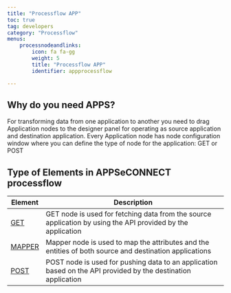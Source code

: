 ```yaml
---
title: "Processflow APP"
toc: true
tag: developers
category: "Processflow"
menus: 
    processnodeandlinks:
        icon: fa fa-gg
        weight: 5
        title: "Processflow APP" 
        identifier: appprocessflow 

---
```


## Why do you need APPS?  

For transforming data from one application to another you need to drag Application
nodes to the designer panel for operating as source application and destination application. Every Application node has node configuration window where you can define the type of node for the application: GET or POST

## Type of Elements in APPSeCONNECT processflow  
|Element|Description|    
|--------|-----------|  
|[GET](/processflow/working-with-GET/)|GET node is used for fetching data from the source application by using the API provided by the application|  
|[MAPPER](/processflow/working-with-mapper/)|Mapper node is used to map the attributes and the entities of both source and destination applications|  
|[POST](/processflow/working-with-POST/)|POST node is used for pushing data to an application based on the API provided by the destination application|  

